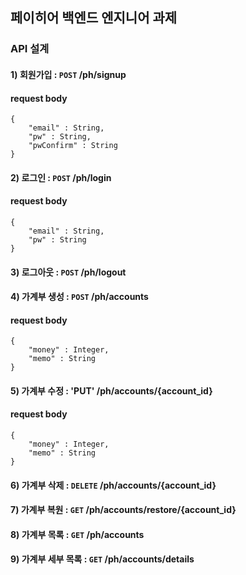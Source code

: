 ## 페이히어 백엔드 엔지니어 과제 



### API 설계

#### 1) 회원가입 : `POST` /ph/signup

#### request body

```
{
    "email" : String,
    "pw" : String,
    "pwConfirm" : String
}
```

#### 2) 로그인 : `POST` /ph/login

#### request body

```
{
    "email" : String,
    "pw" : String
}
```

#### 3) 로그아웃 : `POST` /ph/logout

#### 4) 가계부 생성 : `POST` /ph/accounts

#### request body

```
{
    "money" : Integer,
    "memo" : String
}
```
#### 5) 가계부 수정 : 'PUT' /ph/accounts/{account_id}

#### request body

```
{
    "money" : Integer,
    "memo" : String
}
```

#### 6) 가계부 삭제 : `DELETE` /ph/accounts/{account_id}

#### 7) 가계부 복원 : `GET` /ph/accounts/restore/{account_id}

#### 8) 가계부 목록 : `GET` /ph/accounts

#### 9) 가계부 세부 목록 : `GET` /ph/accounts/details



